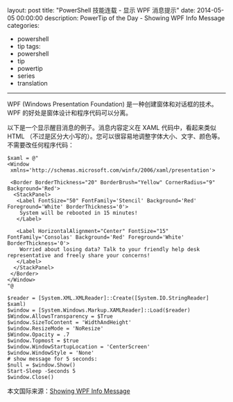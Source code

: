 ﻿layout: post
title: "PowerShell 技能连载 - 显示 WPF 消息提示"
date: 2014-05-05 00:00:00
description: PowerTip of the Day - Showing WPF Info Message
categories:
- powershell
- tip
tags:
- powershell
- tip
- powertip
- series
- translation
---
WPF (Windows Presentation Foundation) 是一种创建窗体和对话框的技术。WPF 的好处是窗体设计和程序代码可以分离。

以下是一个显示醒目消息的例子。消息内容定义在 XAML 代码中，看起来类似 HTML （不过是区分大小写的）。您可以很容易地调整字体大小、文字、颜色等。不需要改任何程序代码：

    $xaml = @"
    <Window
     xmlns='http://schemas.microsoft.com/winfx/2006/xaml/presentation'>
    
     <Border BorderThickness="20" BorderBrush="Yellow" CornerRadius="9" Background='Red'>
      <StackPanel>
       <Label FontSize="50" FontFamily='Stencil' Background='Red' Foreground='White' BorderThickness='0'>
        System will be rebooted in 15 minutes!
       </Label>
    
       <Label HorizontalAlignment="Center" FontSize="15" FontFamily='Consolas' Background='Red' Foreground='White' BorderThickness='0'>
        Worried about losing data? Talk to your friendly help desk representative and freely share your concerns!
       </Label>
      </StackPanel>
     </Border>
    </Window>
    "@
    
    $reader = [System.XML.XMLReader]::Create([System.IO.StringReader] $xaml)
    $window = [System.Windows.Markup.XAMLReader]::Load($reader)
    $Window.AllowsTransparency = $True
    $window.SizeToContent = 'WidthAndHeight'
    $window.ResizeMode = 'NoResize'
    $Window.Opacity = .7
    $window.Topmost = $true
    $window.WindowStartupLocation = 'CenterScreen'
    $window.WindowStyle = 'None'
    # show message for 5 seconds:
    $null = $window.Show()
    Start-Sleep -Seconds 5
    $window.Close()

<!--more-->
本文国际来源：[Showing WPF Info Message](http://powershell.com/cs/blogs/tips/archive/2014/05/05/showing-wpf-info-message.aspx)
